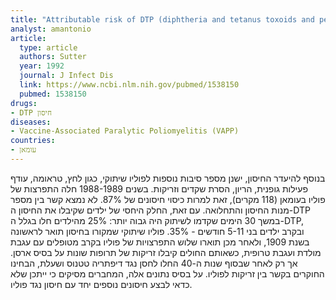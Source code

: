 ```yaml
---
title: "Attributable risk of DTP (diphtheria and tetanus toxoids and pertussis vaccine) injection in provoking paralytic poliomyelitis during a large outbreak in Oman"
analyst: amantonio
article:
  type: article
  authors: Sutter
  year: 1992
  journal: J Infect Dis
  link: https://www.ncbi.nlm.nih.gov/pubmed/1538150
  pubmed: 1538150
drugs:
- DTP חיסון
diseases:
- Vaccine-Associated Paralytic Poliomyelitis (VAPP)
countries:
- עומאן
---
```


בנוסף להיעדר החיסון, ישנן מספר סיבות נוספות לפוליו שיתוקי, כגון לחץ, טראומה, עודף פעילות גופנית, הריון, הסרת שקדים וזריקות.
בשנים 1988-1989 חלה התפרצות של פוליו בעומאן (118 מקרים), זאת למרות כיסוי חיסונים של 87%. לא נמצא קשר בין מספר מנות החיסון והתחלואה. עם זאת, החלק היחסי של ילדים שקיבלו את החיסון ה-DTP במשך 30 הימים שקדמו לשיתוק היה גבוה יותר: 25% מהילדים חלו בגלל ה-DTP, ובקרב ילדים בני 5-11 חודשים - 35%.
פוליו שיתוקי שמקורו בחיסון תואר לראשונה בשנת 1909, ולאחר מכן תוארו שלוש התפרצויות של פוליו בקרב מטופלים עם עגבת מולדת ועגבת טרופית, כשאותם החולים קיבלו זריקות של תרופות שונות על בסיס ארסן. אך רק לאחר שבסוף שנות ה-40 החלו לחסן נגד דיפתריה טטנוס ושעלת, הבחינו החוקרים בקשר בין זריקות לפוליו.
על בסיס נתונים אלה, המחברים מסיקים כי ייתכן שלא כדאי לבצע חיסונים נוספים יחד עם חיסון נגד פוליו.
